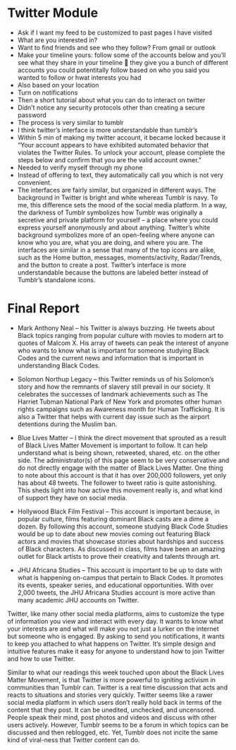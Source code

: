 # Twitter Module
*	Ask if I want my feed to be customized to past pages I have visited
*	What are you interested in?
*	Want to find friends and see who they follow? From gmail or outlook
*	Make your timeline yours: follow some of the accounts below and you’ll see what they share in your timeline  they give you a bunch of different accounts you could potentitally follow based on who you said you wanted to follow or hwat interests you had
*	Also based on your location
*	Turn on notifications
*	Then a short tutorial about what you can do to interact on twitter
*	Didn’t notice any security protocols other than creating a secure password
*	The process is very similar to tumblr 
*	I think twitter’s interface is more understandable than tumblr’s 
*	Within 5 min of making my twitter account, it became locked because it “Your account appears to have exhibited automated behavior that violates the Twitter Rules. To unlock your account, please complete the steps below and confirm that you are the valid account owner.”
*	Needed to verify myself through my phone
*	Instead of offering to text, they automatically call you which is not very convenient.
*	The interfaces are fairly similar, but organized in different ways. The background in Twitter is bright and white whereas Tumblr is navy. To me, this difference sets the mood of the social media platform. In a way, the darkness of Tumblr symbolizes how Tumblr was originally a secretive and private platform for yourself – a place where you could express yourself anonymously and about anything. Twitter’s white background symbolizes more of an open-feeling where anyone can know who you are, what you are doing, and where you are. The interfaces are similar in a sense that many of the top icons are alike, such as the Home button, messages, moments/activity, Radar/Trends, and the button to create a post. Twitter’s interface is more understandable because the buttons are labeled better instead of Tumblr’s standalone icons. 


# Final Report

*	Mark Anthony Neal – his Twitter is always buzzing. He tweets about Black topics ranging from popular culture with movies to modern art to quotes of Malcom X. His array of tweets can peak the interest of anyone who wants to know what is important for someone studying Black Codes and the current news and information that is important in understanding Black Codes.

*	Solomon Northup Legacy – this Twitter reminds us of his Solomon’s story and how the remnants of slavery still prevail in our society. It celebrates the successes of landmark achievements such as The Harriet Tubman National Park of New York and promotes other human rights campaigns such as Awareness month for Human Trafficking. It is also a Twitter that helps with current day issue such as the airport detentions during the Muslim ban. 

*	Blue Lives Matter – I think the direct movement that sprouted as a result of Black Lives Matter Movement is important to follow. It can help understand what is being shown, retweeted, shared, etc. on the other side. The administrator(s) of this page seem to be very conservative and do not directly engage with the matter of Black Lives Matter. One thing to note about this account is that it has over 200,000 followers, yet only has about 48 tweets. The follower to tweet ratio is quite astonishing. This sheds light into how active this movement really is, and what kind of support they have on social media. 

*	Hollywood Black Film Festival – This account is important because, in popular culture, films featuring dominant Black casts are a dime a dozen. By following this account, someone studying Black Code Studies would be up to date about new movies coming out featuring Black actors and movies that showcase stories about hardships and success of Black characters. As discussed in class, films have been an amazing outlet for Black artists to prove their creativity and talents through art.

*	JHU Africana Studies – This account is important to be up to date with what is happening on-campus that pertain to Black Codes. It promotes its events, speaker series, and educational opportunities. With over 2,000 tweets, the JHU Africana Studies account is more active than many academic JHU accounts on Twitter. 

Twitter, like many other social media platforms, aims to customize the type of information you view and interact with every day. It wants to know what your interests are and what will make you not just a lurker on the internet but someone who is engaged. By asking to send you notifications, it wants to keep you attached to what happens on Twitter. It’s simple design and intuitive features make it easy for anyone to understand how to join Twitter and how to use Twitter.

Similar to what our readings this week touched upon about the Black Lives Matter Movement, is that Twitter is more powerful to igniting activism in communities than Tumblr can. Twitter is a real time discussion that acts and reacts to situations and stories very quickly. Twitter seems like a rawer social media platform in which users don’t really hold back in terms of the content that they post. It can be unedited, unchecked, and uncensored. People speak their mind, post photos and videos and discuss with other users actively. However, Tumblr seems to be a forum in which topics can be discussed and then reblogged, etc. Yet, Tumblr does not incite the same kind of viral-ness that Twitter content can do. 
